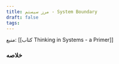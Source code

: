 ```yaml
---
title: مرز سیستم - System Boundary
draft: false
tags:
---
```


منبع: [[کتاب Thinking in Systems - a Primer]]
### خلاصه
